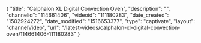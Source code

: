 {
    "title": "Calphalon XL Digital Convection Oven",
    "description": "",
    "channelid": "114661406",
    "videoid": "111180283",
    "date_created": "1502924272",
    "date_modified": "1516653377",
    "type": "captivate",
    "layout": "channelVideo",
    "url": "\/latest-videos\/calphalon-xl-digital-convection-oven\/114661406-111180283"
}